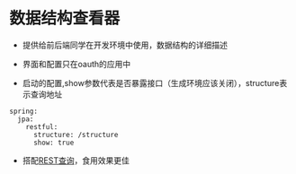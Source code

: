 # 数据结构查看器


* 提供给前后端同学在开发环境中使用，数据结构的详细描述

* 界面和配置只在oauth的应用中

* 启动的配置,show参数代表是否暴露接口（生成环境应该关闭），structure表示查询地址

```
spring:
  jpa:
    restful:
      structure: /structure
      show: true

```

* 搭配[REST查询](https://github.com/readme916/spring-jpa-mysql-smart-query)，食用效果更佳